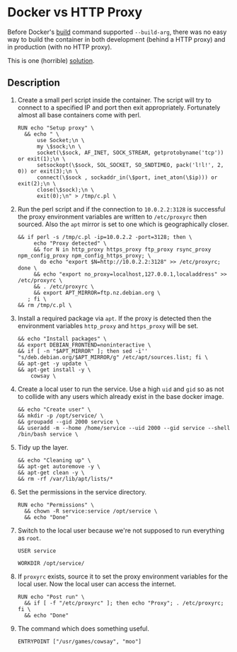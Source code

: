 # Docker vs HTTP Proxy

Before Docker's [build](https://docs.docker.com/engine/reference/commandline/build/#set-build-time-variables-build-arg) command supported ``--build-arg``, there was no easy way to build the container in both development (behind a HTTP proxy) and in production (with no HTTP proxy).

This is one (horrible) [solution](Dockerfile).

## Description

1. Create a small perl script inside the container. The script will try to connect to a specified IP and port then exit appropriately. Fortunately almost all base containers come with perl.

    ```
    RUN echo "Setup proxy" \
      && echo " \
          use Socket;\n \
          my \$sock;\n \
          socket(\$sock, AF_INET, SOCK_STREAM, getprotobyname('tcp')) or exit(1);\n \
          setsockopt(\$sock, SOL_SOCKET, SO_SNDTIMEO, pack('l!l!', 2, 0)) or exit(3);\n \
          connect(\$sock , sockaddr_in(\$port, inet_aton(\$ip))) or exit(2);\n \
          close(\$sock);\n \
          exit(0);\n" > /tmp/c.pl \
    ```

1. Run the perl script and if the connection to ``10.0.2.2:3128`` is successful the proxy environment variables are written to ``/etc/proxyrc`` then sourced. Also the ``apt`` mirror is set to one which is geographically closer.

    ```
    && if perl -s /tmp/c.pl -ip=10.0.2.2 -port=3128; then \
         echo "Proxy detected" \
         && for N in http_proxy https_proxy ftp_proxy rsync_proxy npm_config_proxy npm_config_https_proxy; \
           do echo "export $N=http://10.0.2.2:3128" >> /etc/proxyrc; done \
         && echo "export no_proxy=localhost,127.0.0.1,localaddress" >> /etc/proxyrc \
         && . /etc/proxyrc \
         && export APT_MIRROR=ftp.nz.debian.org \
       ; fi \
    && rm /tmp/c.pl \
    ```

1. Install a required package via ``apt``. If the proxy is detected then the environment variables ``http_proxy`` and ``https_proxy`` will be set.

    ```
    && echo "Install packages" \
    && export DEBIAN_FRONTEND=noninteractive \
    && if [ -n "$APT_MIRROR" ]; then sed -i'' "s/deb.debian.org/$APT_MIRROR/g" /etc/apt/sources.list; fi \
    && apt-get -y update \
    && apt-get install -y \
        cowsay \
    ```

1. Create a local user to run the service. Use a high ``uid`` and ``gid`` so as not to collide with any users which already exist in the base docker image.

    ```
    && echo "Create user" \
    && mkdir -p /opt/service/ \
    && groupadd --gid 2000 service \
    && useradd -m --home /home/service --uid 2000 --gid service --shell /bin/bash service \
    ```

1. Tidy up the layer.

    ```
    && echo "Cleaning up" \
    && apt-get autoremove -y \
    && apt-get clean -y \
    && rm -rf /var/lib/apt/lists/*
    ```

1. Set the permissions in the service directory.

    ```
    RUN echo "Permissions" \
      && chown -R service:service /opt/service \
      && echo "Done"
    ```

1. Switch to the local user because we're not supposed to run everything as ``root``.

    ```
    USER service

    WORKDIR /opt/service/
    ```

1. If ``proxyrc`` exists, source it to set the proxy environment variables for the local user. Now the local user can access the internet.

    ```
    RUN echo "Post run" \
      && if [ -f "/etc/proxyrc" ]; then echo "Proxy"; . /etc/proxyrc; fi \
      && echo "Done"
    ```

1. The command which does something useful.

    ```
    ENTRYPOINT ["/usr/games/cowsay", "moo"]
    ```
